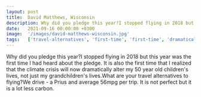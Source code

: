 ```yaml
---
layout: post
title:  David Matthews, Wisconsin
description: Why did you pledge this year?I stopped flying in 2018 but this year was the first time I had heard about the pledge. It is also the first time that I ...
date:   2021-09-16 00:00:00 +0300
image:  '/images/david-matthews-wisconsin.jpg'
tags:   ['travel-alternatives', 'first-time', 'first-time', 'dramatically-alter', 'climate-crisis', 'stopped-flying', 'year', 'year']
---
```

Why did you pledge this year?I stopped flying in 2018 but this year was the first time I had heard about the pledge. It is also the first time that I realized that the climate crisis will now dramatically alter my 50 year old children's lives, not just my grandchildren's lives.What are your travel alternatives to flying?We drive - a Prius and average 56mpg per trip. It is not perfect but it is a lot less carbon.


